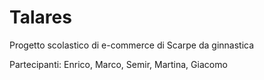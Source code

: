 Talares
=======
Progetto scolastico di e-commerce di Scarpe da ginnastica

Partecipanti: Enrico, Marco, Semir, Martina, Giacomo
